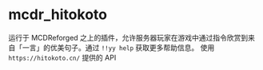 # mcdr_hitokoto
运行于 MCDReforged 之上的插件，允许服务器玩家在游戏中通过指令欣赏到来自「一言」的优美句子。通过 `!!yy help` 获取更多帮助信息。
使用 `https://hitokoto.cn/` 提供的 API
